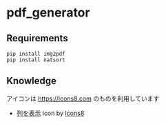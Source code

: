 # pdf_generator
## Requirements
```
pip install img2pdf
pip install natsort
```

## Knowledge
アイコンは https://icons8.com のものを利用しています
- <a target="_blank" href="https://icons8.com/icon/74404/%E5%88%97%E3%82%92%E8%A1%A8%E7%A4%BA">列を表示</a> icon by <a target="_blank" href="https://icons8.com">Icons8</a>